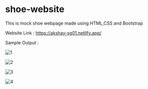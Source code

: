 # shoe-website
This is mock shoe webpage made using HTML,CSS and Bootstrap

Website Link : https://akshay-sg01.netlify.app/

Sample Output : 


![1](https://user-images.githubusercontent.com/83088512/200531639-656493d1-afeb-4152-8dae-e67079780a30.png)


![2](https://user-images.githubusercontent.com/83088512/200531688-850a40c8-f55c-4175-9c2a-8bf174da99f2.png)


![3](https://user-images.githubusercontent.com/83088512/200531674-50b86da1-9ee4-449e-be48-d52668419838.png)


![4](https://user-images.githubusercontent.com/83088512/200531666-8104c4ae-4c2f-4dd6-a6e0-fb355f650c74.png)



